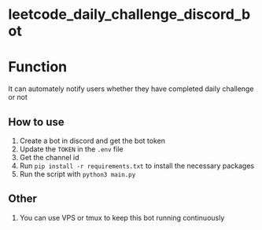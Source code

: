 # leetcode_daily_challenge_discord_bot

# Function
It can automately notify users whether they have completed daily challenge or not

## How to use
1. Create a bot in discord and get the bot token
2. Update the `TOKEN` in the `.env` file
3. Get the channel id
4. Run `pip install -r requirements.txt` to install the necessary packages
5. Run the script with `python3 main.py`

## Other
1. You can use VPS or tmux to keep this bot running continuously
